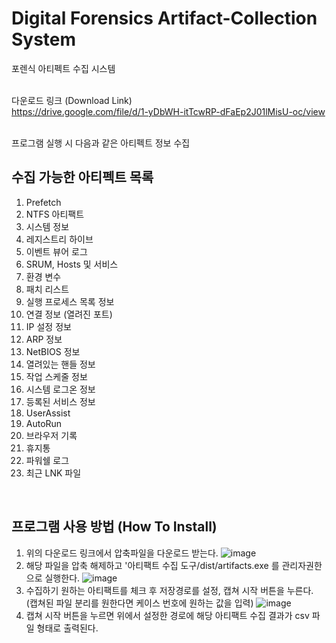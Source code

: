 # Digital Forensics Artifact-Collection System
포렌식 아티펙트 수집 시스템<br><br>

다운로드 링크 (Download Link)<br>
https://drive.google.com/file/d/1-yDbWH-itTcwRP-dFaEp2J01lMisU-oc/view
<br>
<br>

프로그램 실행 시 다음과 같은 아티펙트 정보 수집
<br>

## 수집 가능한 아티펙트 목록
1. Prefetch
2. NTFS 아티팩트
3. 시스템 정보
4. 레지스트리 하이브
5. 이벤트 뷰어 로그
6. SRUM, Hosts 및 서비스
7. 환경 변수
8. 패치 리스트
9. 실행 프로세스 목록 정보
10. 연결 정보 (열려진 포트)
11. IP 설정 정보
12. ARP 정보
13. NetBIOS 정보
14. 열려있는 핸들 정보
15. 작업 스케줄 정보
16. 시스템 로그온 정보
17. 등록된 서비스 정보
18. UserAssist
19. AutoRun
20. 브라우저 기록
21. 휴지통
22. 파워쉘 로그
23. 최근 LNK 파일

<br>

## 프로그램 사용 방법 (How To Install)
1. 위의 다운로드 링크에서 압축파일을 다운로드 받는다.
   ![image](https://github.com/DaeHOHoHOHo/OSS_Project/assets/112150244/6d290fb9-acef-4a68-99dd-2dff809a6663)
2. 해당 파일을 압축 해제하고 '아티팩트 수집 도구/dist/artifacts.exe 를 관리자권한으로 실행한다.
   ![image](https://github.com/DaeHOHoHOHo/OSS_Project/assets/112150244/f4481a80-c5de-4e2a-a6e1-f44397e15afc)
3. 수집하기 원하는 아티팩트를 체크 후 저장경로를 설정, 캡쳐 시작 버튼을 누른다. (캡쳐된 파일 분리를 원한다면 케이스 번호에 원하는 값을 입력)
   ![image](https://github.com/DaeHOHoHOHo/OSS_Project/assets/112150244/d1dba344-d2e3-4ed6-93e4-cb7b8865167a)
4. 캡쳐 시작 버튼을 누르면 위에서 설정한 경로에 해당 아티팩트 수집 결과가 csv 파일 형태로 출력된다.
